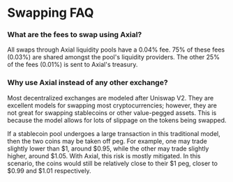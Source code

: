 # Swapping FAQ

### What are the fees to swap using Axial?

All swaps through Axial liquidity pools have a 0.04% fee. 75% of these fees (0.03%) are shared amongst the pool's liquidity providers. The other 25% of the fees (0.01%) is sent to Axial's treasury.

### Why use Axial instead of any other exchange?

Most decentralized exchanges are modeled after Uniswap V2. They are excellent models for swapping most cryptocurrencies; however, they are not great for swapping stablecoins or other value-pegged assets. This is because the model allows for lots of slippage on the tokens being swapped.

If a stablecoin pool undergoes a large transaction in this traditional model, then the two coins may be taken off peg. For example, one may trade slightly lower than $1, around $0.95, while the other may trade slightly higher, around $1.05. With Axial, this risk is mostly mitigated. In this scenario, the coins would still be relatively close to their $1 peg, closer to $0.99 and $1.01 respectively.